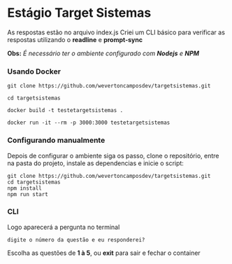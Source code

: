# Estágio Target Sistemas

As respostas estão no arquivo index.js
Criei um CLI básico para verificar as respostas utilizando o **readline** e **prompt-sync**

**Obs:** *É necessário ter o ambiente configurado com **Nodejs** e **NPM***

### Usando Docker

```shell
git clone https://github.com/wevertoncamposdev/targetsistemas.git

cd targetsistemas

docker build -t testetargetsistemas .

docker run -it --rm -p 3000:3000 testetargetsistemas

```

### Configurando manualmente
Depois de configurar o ambiente siga os passo, clone o repositório, entre na pasta do projeto, instale as dependencias e inicie o script: 

```shell
git clone https://github.com/wevertoncamposdev/targetsistemas.git
cd targetsistemas
npm install
npm run start
```

### CLI

Logo aparecerá a pergunta no terminal

```shell
digite o número da questão e eu responderei?
```

Escolha as questões de **1 à 5**, ou **exit** para sair e fechar o container